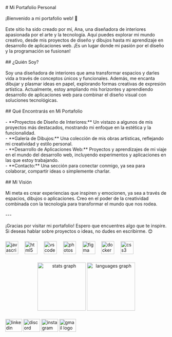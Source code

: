 <p align="left"># Mi Portafolio Personal<br><br>¡Bienvenido a mi portafolio web! 🌟<br><br>Este sitio ha sido creado por mí, Ana, una diseñadora de interiores apasionada por el arte y la tecnología. Aquí puedes explorar mi mundo creativo, desde mis proyectos de diseño y dibujos hasta mi aprendizaje en desarrollo de aplicaciones web. ¡Es un lugar donde mi pasión por el diseño y la programación se fusionan!<br><br>## ¿Quién Soy?<br><br>Soy una diseñadora de interiores que ama transformar espacios y darles vida a través de conceptos únicos y funcionales. Además, me encanta dibujar y plasmar ideas en papel, explorando formas creativas de expresión artística. Actualmente, estoy ampliando mis horizontes y aprendiendo desarrollo de aplicaciones web para combinar el diseño visual con soluciones tecnológicas.<br><br>## Qué Encontrarás en Mi Portafolio<br><br>- **Proyectos de Diseño de Interiores:** Un vistazo a algunos de mis proyectos más destacados, mostrando mi enfoque en la estética y la funcionalidad.<br>- **Galería de Dibujos:** Una colección de mis obras artísticas, reflejando mi creatividad y estilo personal.<br>- **Desarrollo de Aplicaciones Web:** Proyectos y aprendizajes de mi viaje en el mundo del desarrollo web, incluyendo experimentos y aplicaciones en las que estoy trabajando.<br>- **Contacto:** Una sección para conectar conmigo, ya sea para colaborar, compartir ideas o simplemente charlar.<br><br>## Mi Visión<br><br>Mi meta es crear experiencias que inspiren y emocionen, ya sea a través de espacios, dibujos o aplicaciones. Creo en el poder de la creatividad combinada con la tecnología para transformar el mundo que nos rodea.<br><br>---<br><br>¡Gracias por visitar mi portafolio! Espero que encuentres algo que te inspire. Si deseas hablar sobre proyectos o ideas, no dudes en escribirme. 😊</p>

###

<div align="left">
  <img src="https://cdn.jsdelivr.net/gh/devicons/devicon/icons/javascript/javascript-original.svg" height="40" alt="javascript logo"  />
  <img width="12" />
  <img src="https://cdn.jsdelivr.net/gh/devicons/devicon/icons/html5/html5-original.svg" height="40" alt="html5 logo"  />
  <img width="12" />
  <img src="https://cdn.jsdelivr.net/gh/devicons/devicon/icons/vscode/vscode-original.svg" height="40" alt="vscode logo"  />
  <img width="12" />
  <img src="https://cdn.jsdelivr.net/gh/devicons/devicon/icons/photoshop/photoshop-plain.svg" height="40" alt="photoshop logo"  />
  <img width="12" />
  <img src="https://cdn.jsdelivr.net/gh/devicons/devicon/icons/figma/figma-original.svg" height="40" alt="figma logo"  />
  <img width="12" />
  <img src="https://cdn.jsdelivr.net/gh/devicons/devicon/icons/docker/docker-original.svg" height="40" alt="docker logo"  />
  <img width="12" />
  <img src="https://cdn.jsdelivr.net/gh/devicons/devicon/icons/css3/css3-original.svg" height="40" alt="css3 logo"  />
</div>

###

<div align="center">
  <img src="https://github-readme-stats.vercel.app/api?username=Annii009&hide_title=false&hide_rank=false&show_icons=true&include_all_commits=true&count_private=true&disable_animations=false&theme=dracula&locale=en&hide_border=false&order=1" height="150" alt="stats graph"  />
  <img src="https://github-readme-stats.vercel.app/api/top-langs?username=Annii009&locale=en&hide_title=false&layout=compact&card_width=320&langs_count=5&theme=dracula&hide_border=false&order=2" height="150" alt="languages graph"  />
</div>

###

<div align="left">
  <img src="https://raw.githubusercontent.com/maurodesouza/profile-readme-generator/master/src/assets/icons/social/linkedin/default.svg" width="52" height="40" alt="linkedin logo"  />
  <img src="https://raw.githubusercontent.com/maurodesouza/profile-readme-generator/master/src/assets/icons/social/discord/default.svg" width="52" height="40" alt="discord logo"  />
  <img src="https://raw.githubusercontent.com/maurodesouza/profile-readme-generator/master/src/assets/icons/social/instagram/default.svg" width="52" height="40" alt="instagram logo"  />
  <img src="https://raw.githubusercontent.com/maurodesouza/profile-readme-generator/master/src/assets/icons/social/gmail/default.svg" width="52" height="40" alt="gmail logo"  />
</div>

###

